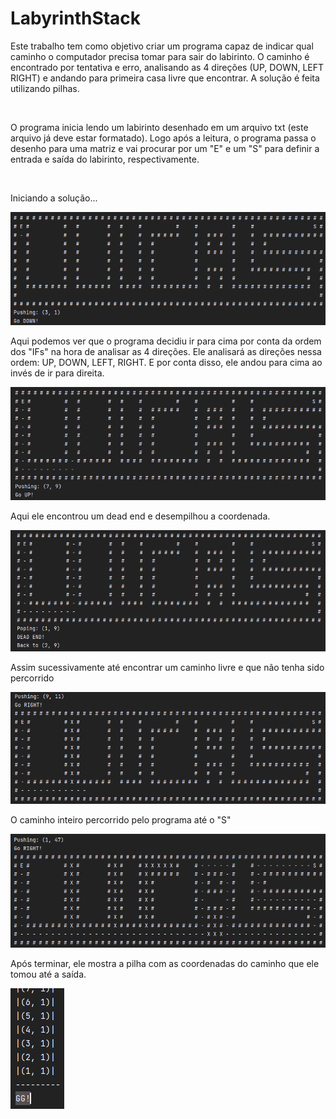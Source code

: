 # LabyrinthStack

<p>Este trabalho tem como objetivo criar um programa capaz de indicar qual caminho o computador precisa tomar para sair do labirinto.
   O caminho é encontrado por tentativa e erro, analisando as 4 direções (UP, DOWN, LEFT RIGHT) e andando para primeira casa livre
  que encontrar. A solução é feita utilizando pilhas.
</p><br>

<p>O programa inicia lendo um labirinto desenhado em um arquivo txt (este arquivo já deve estar formatado). Logo após a leitura, o 
programa passa o desenho para uma matriz e vai procurar por um "E" e um "S" para definir a entrada e saída do labirinto, respectivamente.</p>
<br>

<p colo="purple"> Iniciando a solução...</p>
<img src="https://github.com/LucasYanaga/LabyrinthStack/blob/master/img/img.png">
<br>

<p>Aqui podemos ver que o programa decidiu ir para cima por conta da ordem dos "IFs" na hora de analisar as 4 direções.
 Ele analisará as direções nessa ordem: UP, DOWN, LEFT, RIGHT. E por conta disso, ele andou para cima ao invés de ir para direita.
</p>
<img src="https://github.com/LucasYanaga/LabyrinthStack/blob/master/img/img_1.png">
<br>

<p>Aqui ele encontrou um dead end e desempilhou a coordenada.</p>
<img src="https://github.com/LucasYanaga/LabyrinthStack/blob/master/img/img_2.png">
<br>

<p>Assim sucessivamente até encontrar um caminho livre e que não tenha sido percorrido</p>
<img src="https://github.com/LucasYanaga/LabyrinthStack/blob/master/img/img_3.png">

<p>O caminho inteiro percorrido pelo programa até o "S"</p>
<img src="https://github.com/LucasYanaga/LabyrinthStack/blob/master/img/img_4.png">

<p>Após terminar, ele mostra a pilha com as coordenadas do caminho que ele tomou até a saída.</p>
<img src="https://github.com/LucasYanaga/LabyrinthStack/blob/master/img/img_5.png">
